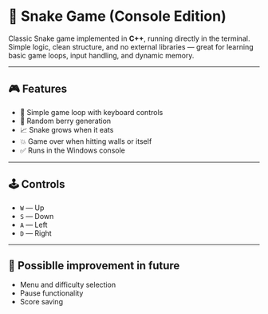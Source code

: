 # 🐍 Snake Game (Console Edition)

Classic Snake game implemented in **C++**, running directly in the terminal.  
Simple logic, clean structure, and no external libraries — great for learning basic game loops, input handling, and dynamic memory.

---

## 🎮 Features

- 🧠 Simple game loop with keyboard controls  
- 🍓 Random berry generation  
- 📈 Snake grows when it eats  
- 💥 Game over when hitting walls or itself  
- ✅ Runs in the Windows console  


---

## 🕹 Controls

- `W` — Up  
- `S` — Down  
- `A` — Left  
- `D` — Right  


---

## 📌 Possiblle improvement in future

- Menu and difficulty selection  
- Pause functionality  
- Score saving

